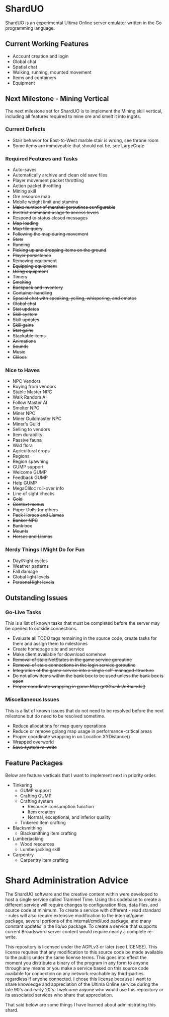 # ShardUO #
ShardUO is an experimental Ultima Online server emulator written in the Go
programming language.

## Current Working Features ##
* Account creation and login
* Global chat
* Spatial chat
* Walking, running, mounted movement
* Items and containers
* Equipment

## Next Milestone - Mining Vertical ##
The next milestone set for ShardUO is to implement the Mining skill vertical,
including all features required to mine ore and smelt it into ingots.

### Current Defects ###
* Stair behavior for East-to-West marble stair is wrong, see throne room
* Some items are immoveable that should not be, see LargeCrate

### Required Features and Tasks ###
* Auto-saves
* Automatically archive and clean old save files
* Player movement packet throttling
* Action packet throttling
* Mining skill
* Ore resource map
* Mobile weight limit and stamina
* ~~Make number of marshal goroutines configurable~~
* ~~Restrict command usage to access levels~~
* ~~Respond to status closed messages~~
* ~~Map loading~~
* ~~Map tile query~~
* ~~Following the map during movement~~
* ~~Stats~~
* ~~Running~~
* ~~Picking up and dropping items on the ground~~
* ~~Player persistance~~
* ~~Removing equipment~~
* ~~Equipping equipment~~
* ~~Using equipment~~
* ~~Timers~~
* ~~Smelting~~
* ~~Backpack and inventory~~
* ~~Container handling~~
* ~~Spacial chat with speaking, yelling, whispering, and emotes~~
* ~~Global chat~~
* ~~Stat updates~~
* ~~Skill system~~
* ~~Skill updates~~
* ~~Skill gains~~
* ~~Stat gains~~
* ~~Stackable items~~
* ~~Animations~~
* ~~Sounds~~
* ~~Music~~
* ~~Clilocs~~

### Nice to Haves ###
* NPC Vendors
* Buying from vendors
* Stable Master NPC
* Walk Random AI
* Follow Master AI
* Smelter NPC
* Miner NPC
* Miner Guildmaster NPC
* Miner's Guild
* Selling to vendors
* Item durability
* Passive fauna
* Wild flora
* Agricultural crops
* Regions
* Region spawning
* GUMP support
* Welcome GUMP
* Feedback GUMP
* Help GUMP
* MegaCliloc roll-over info
* Line of sight checks
* ~~Gold~~
* ~~Context menus~~
* ~~Paper Dolls for others~~
* ~~Pack Horses and Llamas~~
* ~~Banker NPC~~
* ~~Bank box~~
* ~~Mounts~~
* ~~Horses and Llamas~~

### Nerdy Things I Might Do for Fun ###
* Day/Night cycles
* Weather patterns
* Fall damage
* ~~Global light levels~~
* ~~Personal light levels~~

## Outstanding Issues ##

### Go-Live Tasks ###
This is a list of known tasks that must be completed before the server may be
opened to outside connections.

* Evaluate all TODO tags remaining in the source code, create tasks for them and assign them to milestones
* Create homepage site and service
* Make client available for download somehow
* ~~Removal of stale NetStates in the game service goroutine~~
* ~~Removal of stale connections in the login service goroutine~~
* ~~Integration of the game service into a single self-managed structure~~
* ~~Do not allow items within the bank box to be used unless the bank box is open~~
* ~~Proper coordinate wrapping in game.Map.getChunksInBounds()~~

### Miscellaneous Issues ###
This is a list of known issues that do not need to be resolved before the next
milestone but do need to be resolved sometime.

* Reduce allocations for map query operations
* Reduce or remove golang map usage in performance-critical areas
* Proper coordinate wrapping in uo.Location.XYDistance()
* Wrapped overworld
* ~~Save system re-write~~

## Feature Packages ##
Below are feature verticals that I want to implement next in priority order.

* Tinkering
  * GUMP support
  * Crafting GUMP
  * Crafting system
    * Resource consumption function
    * Item creation
    * Normal, exceptional, and inferior quality
  * Tinkered item crafting
* Blacksmithing
  * Blacksmithing item crafting
* Lumberjacking
  * Wood resources
  * Lumberjacking skill
* Carpentry
  * Carpentry item crafting

# Shard Administration Advice #
The ShardUO software and the creative content within were developed to host a
single service called Trammel Time. Using this codebase to create a different
service will require changes to configuration files, data files, and source
code at minimum. To create a service with different - read standard - rules will
also require extensive modification to the internal/game package, several
portions of the internal/cmd/uod package, and many constant updates in the
lib/uo package. To create a service that supports current Broadsword server
content would require nearly a complete re-write.

This repository is licensed under the AGPLv3 or later (see LICENSE). This
license requires that any modification to this source code be made available to
the public under the same license terms. This goes into effect the moment you
distribute a binary of the program in any form to anyone through any means or
you make a service based on this source code available for connection on any
network reachable by third-parties regardless if anyone connected. I chose this
license because I want to share knowledge and appreciation of the Ultima Online
service during the late 90's and early 20's. I welcome anyone who would use this
repository or its associated services who share that appreciation.

That said below are some things I have learned about administrating this shard.

